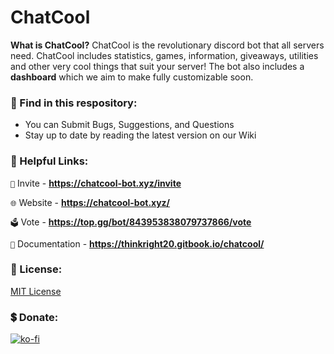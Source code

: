 # ChatCool

**What is ChatCool?**
ChatCool is the revolutionary discord bot that all servers need. ChatCool includes statistics, games, information, giveaways, utilities and other very cool things that suit your server! The bot also includes a **dashboard** which we aim to make fully customizable soon.

### 👀 Find in this respository:
 - You can Submit Bugs, Suggestions, and Questions
 - Stay up to date by reading the latest version on our Wiki

### 🔗 Helpful Links:

`📩` Invite - **https://chatcool-bot.xyz/invite**

`🌐` Website - **https://chatcool-bot.xyz/**

`🗳️` Vote - **https://top.gg/bot/843953838079737866/vote**

`📕` Documentation - **https://thinkright20.gitbook.io/chatcool/**

### 🔎 License:

[MIT License](https://github.com/ChatCool-Inc/chatcool/blob/main/LICENSE.md)

### 💲 Donate:
[![ko-fi](https://ko-fi.com/img/githubbutton_sm.svg)](https://ko-fi.com/A0A7JKG27)
